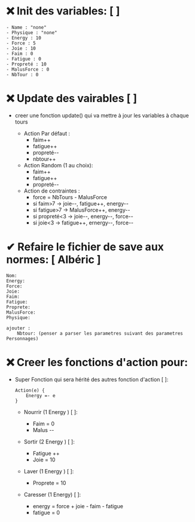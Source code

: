 # ❌ Init des variables: [ ] 
    - Name : "none"
    - Physique : "none"
    - Energy : 10
    - Force : 5
    - Joie : 10
    - Faim : 0
    - Fatigue : 0
    - Propreté : 10
    - MalusForce : 0
    - NbTour : 0

# ❌ Update des vairables [ ] 

* creer une fonction update() qui va mettre à jour les variables à chaque tours

    * Action Par défaut :
        - faim++
        - fatigue++
        - propreté--
        - nbtour++
    * Action Random (1 au choix):
        - faim++
        - fatigue++
        - propreté--
    * Action de contraintes :
        - force = NbTours - MalusForce
        - si faim>7 -> joie--, fatigue++, energy--
        - si fatigue>7 -> MalusForce++, energy--
        - si propreté<3 -> joie--, energy--, force--
        - si joie<3 -> fatigue++, ernergy--, force--

# ✔ Refaire le fichier de save aux normes: [ Albéric ] 
    Nom:
    Energy:
    Force:
    Joie:
    Faim:
    Fatigue:
    Proprete:
    MalusForce:
    Physique:

    ajouter :
        Nbtour: (penser a parser les parametres suivant des parametres Personnages)

# ❌ Creer les fonctions d'action pour: 

* Super Fonction qui sera hérité des autres fonction d'action [ ]:
    
    ```
    Action(e) {
        Energy =- e
    }
    ```

     - Nourrir (1 Energy ) [ ]:
          - Faim = 0
          - Malus --

     - Sortir (2 Energy ) [ ]:
          - Fatigue ++
          - Joie = 10

    - Laver (1 Energy ) [ ]:
        - Proprete = 10

    - Caresser (1 Energy) [ ]:
        - energy = force + joie - faim - fatigue
        - fatigue = 0
